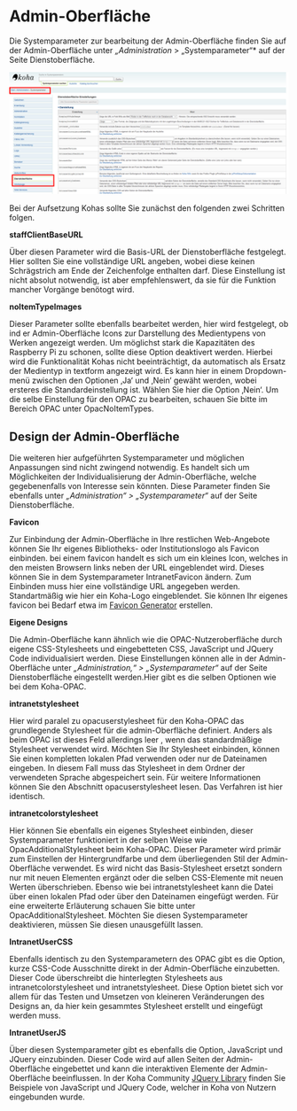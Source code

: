 

# Admin-Oberfläche

Die Systemparameter zur bearbeitung der Admin-Oberfläche finden Sie auf der Admin-Oberfläche unter *„Administration* > „Systemparameter“* auf der Seite Dienstoberfläche. 

![Übersicht Systemparameter Dienstoberfläche](../Images/admin_start.PNG)

Bei der Aufsetzung Kohas sollte Sie zunächst den folgenden zwei Schritten folgen.

**staffClientBaseURL**

Über diesen Parameter wird die Basis-URL der Dienstoberfläche festgelegt. Hier sollten Sie eine vollständige URL angeben, wobei diese keinen Schrägstrich am Ende der Zeichenfolge enthalten darf. Diese Einstellung ist nicht absolut notwendig, ist aber empfehlenswert, da sie für die Funktion mancher Vorgänge benötogt wird.

**noItemTypeImages**

Dieser Parameter sollte ebenfalls bearbeitet werden, hier wird festgelegt, ob ind er Admin-Oberfläche Icons zur Darstellung des Medientypens von Werken angezeigt werden. Um möglichst stark die Kapazitäten des Raspberry Pi  zu schonen, sollte diese Option deaktivert werden. Hierbei wird die Funktionalität Kohas nicht beeinträchtigt, da automatisch als Ersatz der Medientyp in textform angezeigt wird.
Es kann hier in einem Dropdown-menü zwischen den Optionen ‚Ja‘ und ‚Nein‘ gewäht werden, wobei ersteres die Standardeinstellung ist. Wählen Sie hier die Option ‚Nein‘.
Um die selbe Einstellung für den OPAC zu bearbeiten, schauen Sie bitte im Bereich OPAC unter OpacNoItemTypes.

## Design der Admin-Oberfläche

Die weiteren hier aufgeführten Systemparameter und möglichen Anpassungen sind nicht zwingend notwendig. Es handelt sich um Möglichkeiten der Individualisierung der Admin-Oberfläche, welche gegebenenfalls von Interesse sein könnten. Diese Parameter finden Sie ebenfalls unter *„Administration“ > „Systemparameter“* auf der Seite Dienstoberfläche.

**Favicon**

Zur Einbindung der Admin-Oberfläche in Ihre restlichen Web-Angebote können Sie Ihr eigenes Bibliotheks- oder Institutionslogo als Favicon einbinden. bei einem favicon handelt es sich um ein kleines Icon, welches in den meisten Browsern links neben der URL eingeblendet wird. Dieses können Sie in dem Systemparameter IntranetFavicon ändern. Zum Einbinden muss hier eine vollständige URL angegeben werden. Standartmäßig wie hier ein Koha-Logo eingeblendet. Sie können Ihr eigenes favicon bei Bedarf etwa im [Favicon Generator](http://antifavicon.com/) erstellen.

**Eigene Designs**

Die Admin-Oberfläche kann ähnlich wie die OPAC-Nutzeroberfläche durch eigene CSS-Stylesheets und eingebetteten CSS, JavaScript und JQuery Code individualisiert werden.
Diese Einstellungen können alle in der Admin-Oberfläche unter *„Administration,“ > „Systemparameter“* auf der Seite Dienstoberfläche eingestellt werden.Hier gibt es die selben Optionen wie bei dem Koha-OPAC.

**intranetstylesheet**

Hier wird paralel zu opacuserstylesheet für den Koha-OPAC das grundlegende Stylesheet für die admin-Oberfläche definiert. Anders als beim OPAC ist dieses Feld allerdings leer , wenn das standardmäßige Stylesheet verwendet wird. Möchten Sie Ihr Stylesheet einbinden, können Sie einen kompletten lokalen Pfad verwenden oder nur de Dateinamen eingeben. In diesem Fall muss das Stylesheet in dem Ordner der verwendeten Sprache abgespeichert sein. Für weitere Informationen können Sie den Abschnitt opacuserstylesheet lesen. Das Verfahren ist hier identisch.

**intranetcolorstylesheet**

Hier können Sie ebenfalls ein eigenes Stylesheet einbinden, dieser Systemparameter funktioniert in der selben Weise wie OpacAdditionalStylesheet beim Koha-OPAC. Dieser Parameter wird primär zum Einstellen der Hintergrundfarbe und dem überliegenden Stil der Admin-Oberfläche verwendet. Es wird nicht das Basis-Stylesheet ersetzt sondern nur mit neuen Elementen ergänzt oder die selben CSS-Elemente mit neuen Werten überschrieben. Ebenso wie bei intranetstylesheet kann die Datei über einen lokalen Pfad oder über den Dateinamen eingefügt werden. Für eine erweiterte Erläuterung schauen Sie bitte unter OpacAdditionalStylesheet.
Möchten Sie diesen Systemparameter deaktivieren, müssen Sie diesen unausgefüllt lassen.

**IntranetUserCSS**

Ebenfalls identisch zu den Systemparametern des OPAC gibt es die Option, kurze CSS-Code Ausschnitte direkt in der Admin-Oberfläche einzubetten. Dieser Code überschreibt die hinterlegten Stylesheets aus intranetcolorstylesheet und intranetstylesheet. Diese Option bietet sich vor allem für das Testen und Umsetzen von kleineren Veränderungen des Designs an, da hier kein gesammtes Stylesheet erstellt und eingefügt werden muss.

**IntranetUserJS**

Über diesen Systemparameter gibt es ebenfalls die Option, JavaScript und JQuery einzubinden. Dieser Code wird auf allen Seiten der Admin-Oberfläche eingebettet und kann die interaktiven Elemente der Admin-Oberfläche beeinflussen. In der Koha Community [JQuery Library](http://wiki.koha-community.org/wiki/JQuery_Library) finden Sie Beispiele von JavaScript und JQuery Code, welcher in Koha von Nutzern eingebunden wurde.